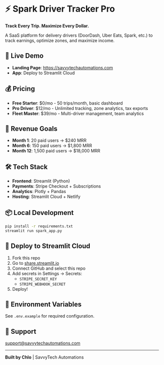 # ⚡ Spark Driver Tracker Pro

**Track Every Trip. Maximize Every Dollar.**

A SaaS platform for delivery drivers (DoorDash, Uber Eats, Spark, etc.) to track earnings, optimize zones, and maximize income.

## 🚀 Live Demo

- **Landing Page**: https://savvytechautomations.com
- **App**: Deploy to Streamlit Cloud

## 💰 Pricing

- **Free Starter**: $0/mo - 50 trips/month, basic dashboard
- **Pro Driver**: $12/mo - Unlimited tracking, zone analytics, tax exports
- **Fleet Master**: $39/mo - Multi-driver management, team analytics

## 🎯 Revenue Goals

- **Month 1**: 20 paid users → $240 MRR
- **Month 6**: 150 paid users → $1,800 MRR
- **Month 12**: 1,500 paid users → $18,000 MRR

## 🛠️ Tech Stack

- **Frontend**: Streamlit (Python)
- **Payments**: Stripe Checkout + Subscriptions
- **Analytics**: Plotly + Pandas
- **Hosting**: Streamlit Cloud + Netlify

## 📦 Local Development

```bash
pip install -r requirements.txt
streamlit run spark_app.py
```

## 🚀 Deploy to Streamlit Cloud

1. Fork this repo
2. Go to [share.streamlit.io](https://share.streamlit.io)
3. Connect GitHub and select this repo
4. Add secrets in Settings → Secrets:
   - `STRIPE_SECRET_KEY`
   - `STRIPE_WEBHOOK_SECRET`
5. Deploy!

## 📝 Environment Variables

See `.env.example` for required configuration.

## 📧 Support

support@savvytechautomations.com

---

**Built by Chlo** | SavvyTech Automations
